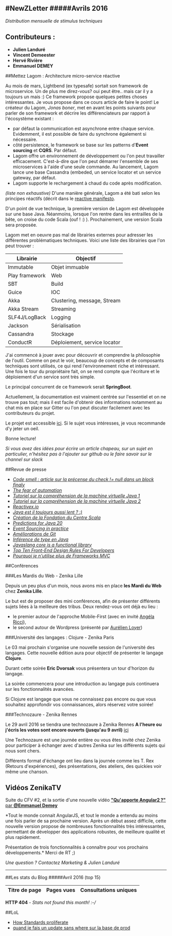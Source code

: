 #NewZLetter 
#####Avrils 2016
---

*Distribution mensuelle de stimulus techniques* 

## Contributeurs : 

 * **Julien Landuré**
 * **Vincent Demeester**
 * **Hervé Rivière** 
 * **Emmanuel DEMEY**

##Mettez Lagom : Architecture micro-service réactive

Au mois de mars, Lightbend (ex typesafe) sortait son framework de microservice. Un de plus me direz-vous? oui peut être.. mais car il y a toujours un mais :) Ce framework propose quelques petites choses intéressantes. Je vous propose dans ce cours article de faire le point!
Le créateur du Lagom, *Jonas boner*, met en avant les points suivants pour parler de son framework et décrire les différenciateurs par rapport à l'écosystème existant : 

 * par défaut la communication est asynchrone entre chaque service. Evidemment, il est possible de faire du synchrone également si nécessaire. 
 * côté persistence, le framework se base sur les patterns d'**Event sourcing** et **CQRS**. Par défaut.
 * Lagom offre un environnement de développement ou l'on peut travailler efficacement. C'est-à-dire que l'on peut démarrer l'ensemble de ses microservices à l'aide d'une seule commande. Au lancement, Lagom lance une base Cassandra (embeded, un service locator et un service gateway, par défaut. 
 * Lagom supporte le rechargement à chaud du code après modification. 
 
*(liste non exhaustive)*
 D'une manière générale, Lagom a été bati selon les principes réactifs (décrit dans le [reactive manifesto](http://www.reactivemanifesto.org/).

D'un point de vue technique, la première version de Lagom est développée sur une base Java. Néanmoins, lorsque l'on rentre dans les entrailles de la bête, on croise du code Scala (ouf ! :) ).
Prochainement, une version Scala sera proposée. 

Lagom met en oeuvre pas mal de librairies externes pour adresser les différentes problématiques techniques. Voici une liste des librairies que l'on peut trouver : 

Librairie |	  Objectif |
---------|-------------|
Immutable| Objet immuable |
Play framework| Web |
SBT      |  Build |
Guice    | IOC |
Akka   | Clustering, message, Stream |
Akka Stream | Streaming |
SLF4J/LogBack | Logging |
Jackson | Sérialisation |
Cassandra | Stockage |
ConductR | Déploiement, service locator |

J'ai commencé à jouer avec pour découvrir et comprendre la philosophie de l'outil. Comme on peut le voir, beaucoup de concepts et de composants techniques sont utilisés, ce qui rend l'environnement riche et intéressant. 
Une fois le tour du propriétaire fait, on se rend compte que l'écriture et le déploiement d'un service sont très simple.

Le principal concurrent de ce framework serait **SpringBoot**. 

Actuellement, la documentation est vraiment centrée sur l'essentiel et on ne trouve pas tout; mais il est facile d'obtenir des informations notamment au chat mis en place sur Gitter ou l'on peut discuter facilement avec les contributeurs du projet.

Le projet est accessible [ici](https://www.lightbend.com/lagom). Si le sujet vous intéresses, je vous recommande d'y jeter un oeil.

Bonne lecture!

*Si vous avez des idées pour écrire un article chapeau, sur un sujet en particulier, n'hésitez pas à l'ajouter sur github ou le faire savoir sur le channel sur slack*


##Revue de presse

 
 * [*Code smell : article sur la précense du check != null dans un block finaly*](http://www.yegor256.com/2016/03/22/try-finally-if-not-null.html) 
 * [*The fear of automation*](http://blog.codeship.com/the-fear-of-automation/)
 * [*Tutoriel sur la compréhension de la machine virtuelle Java 1*](http://soat.developpez.com/tutoriels/java/jvm/decouverte-machine-virtuelle-java/?page=l-unicode-et-java) 
 * [*Tutoriel sur la compréhension de la machine virtuelle Java 2*](http://sqli.developpez.com/tutoriels/java/machine-virtuelle-java/) 
 * [*Reactivex.io*](http://reactivex.io/rxjs/manual/overview.html) 
 * [*Java est il toujours aussi lent ? :)*](http://www.developpez.com/actu/97302/Si-Java-est-considere-par-plusieurs-professionnels-comme-etant-lent-et-lourd-le-framework-web-le-plus-rapide-selon-TechEmpower-est-ecrit-en-Java/) 
 * [*Création de la Fondation du Centre Scala*](http://www.infoq.com/fr/news/2016/03/scala-centre) 
 * [*Predictions for Java 20*](https://dzone.com/articles/predictions-for-java-20?utm_source=Weekly%20Digest&utm_medium=email&utm_content=DZone%20Weekly%20Digest&utm_campaign=wd%202016-03-23) 
 * [*Event Sourcing in practice*](https://ookami86.github.io/event-sourcing-in-practice/) 
 * [*Améliorations de Git*](http://www.infoq.com/fr/news/2016/03/git28-released) 
 * [*Inférence de type en Java*](http://openjdk.java.net/jeps/286) 
 * [*Javaslang core is a functional library*](http://www.javaslang.io/) 
 * [*Top Ten Front-End Design Rules For Developers*](https://www.toptal.com/front-end/front-end-design-principles?utm_campaign=blog_post_front_end_design_principles&utm_medium=email&utm_source=blog_subscribers) 
 * [*Pourquoi je n'utilise plus de Frameworks MVC*](http://www.infoq.com/fr/articles/no-more-mvc-frameworks?utm_content=buffera19a6&utm_medium=social&utm_source=twitter.com&utm_campaign=buffer) 


##Conférences

###Les Mardis du Web - Zenika Lille

Depuis un peu plus d'un mois, nous avons mis en place **les Mardi du Web** chez **Zenika Lille**. 

Le but est de proposer des mini conférences, afin de présenter différents sujets liées à la meilleure des tribus. Deux rendez-vous ont déjà eu lieu : 
 * le premier autour de l'approche Mobile-First (avec en invité [Angéla Ricci](https://twitter.com/gericci)), 
 * le second autour de Wordpress (présenté par [Aurélien Loyer](https://twitter.com/T3kstiil3))
 
###Université des langages : Clojure - Zenika Paris

Le 03 mai prochain s'organise une nouvelle session de l'université des langages. Cette nouvelle édition aura pour objectif de présenter le langage **Clojure**. 

Durant cette soirée **Eric Dvorsak** vous présentera un tour d'horizon du langage. 

La soirée commencera pour une introduction au langage puis continuera sur les fonctionnalités avancées.

Si Clojure est langage que vous ne connaissez pas encore ou que vous souhaitez approfondir vos connaissances, alors réservez votre soirée! 

###Technozaure - Zenika Rennes

Le 29 avril 2016 se tiendra une technozaure à Zenika Rennes
**A l'heure ou j'écris les votes sont encore ouverts (jusqu'au 9 avril)**  [ici](http://app.zenika.com/#/conferences/276700)

Une Technozaure est une journée entière ou vous êtes invité chez Zenika pour participer à échanger avec d'autres Zenika sur les différents sujets qui nous sont chers.

Différents format d'échange ont lieu dans la journée comme les T. Rex (Retours d'expériences), des présentations, des ateliers, des quickies voir même une chanson.

## Vidéos ZenikaTV 

Suite du CFV #2, et la sortie d'une nouvelle vidéo [**"Qu'apporte Angular2 ?"** par **@Emmanuel Demey**](https://www.youtube.com/watch?v=lQFBocpFDBA)

*Tout le monde connait AngularJS, et tout le monde a entendu au moins une fois parler de sa prochaine version. Après un début assez difficile, cette nouvelle version propose de nombreuses fonctionnalités très intéressantes, permettant de développer des applications robustes, de meilleure qualité et plus rapidement.

Présentation de trois fonctionnalités à connaître pour vos prochains développements.*
Merci de RT ;)

*Une question ? Contactez Marketing & Julien Landuré*



---

##Les stats du Blog
#####Avril 2016 (top 15)

Titre de page |	Pages vues	| Consultations uniques
--------------|-------------|--------------------

**HTTP 404** - *Stats not found this month! :-/*


##LoL

 * [How Standards proliferate](https://medium.com/javascript-and-opinions/state-of-the-art-javascript-in-2016-ab67fc68eb0b#.xq2460z4v)
 * [quand je fais un update sans where sur la base de prod ](http://lesjoiesducode.fr/post/138278553968/quand-je-fais-un-update-sans-where-sur-la-base-de#_=_)
